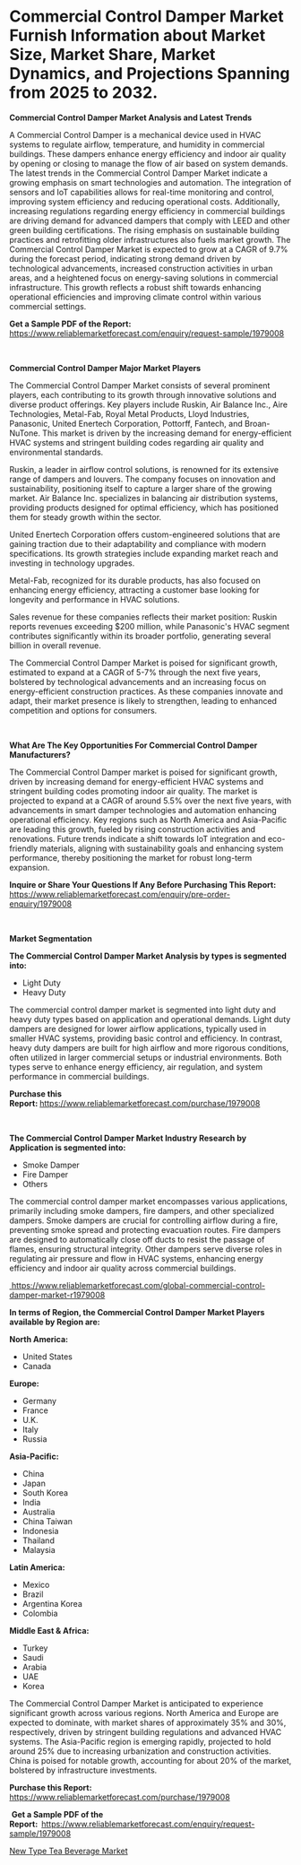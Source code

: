 <p><h1>Commercial Control Damper Market Furnish Information about Market Size, Market Share, Market Dynamics, and Projections Spanning from 2025 to 2032.</h1></p><p><strong>Commercial Control Damper Market Analysis and Latest Trends</strong></p>
<p><p>A Commercial Control Damper is a mechanical device used in HVAC systems to regulate airflow, temperature, and humidity in commercial buildings. These dampers enhance energy efficiency and indoor air quality by opening or closing to manage the flow of air based on system demands. The latest trends in the Commercial Control Damper Market indicate a growing emphasis on smart technologies and automation. The integration of sensors and IoT capabilities allows for real-time monitoring and control, improving system efficiency and reducing operational costs. Additionally, increasing regulations regarding energy efficiency in commercial buildings are driving demand for advanced dampers that comply with LEED and other green building certifications. The rising emphasis on sustainable building practices and retrofitting older infrastructures also fuels market growth. The Commercial Control Damper Market is expected to grow at a CAGR of 9.7% during the forecast period, indicating strong demand driven by technological advancements, increased construction activities in urban areas, and a heightened focus on energy-saving solutions in commercial infrastructure. This growth reflects a robust shift towards enhancing operational efficiencies and improving climate control within various commercial settings.</p></p>
<p><strong>Get a Sample PDF of the Report:&nbsp;</strong> <a href="https://www.reliablemarketforecast.com/enquiry/request-sample/1979008?utm_campaign=2294&utm_medium=2&utm_source=Github&utm_content=ia&utm_term=28032025&utm_id=commercial-control-damper">https://www.reliablemarketforecast.com/enquiry/request-sample/1979008</a></p>
<p>&nbsp;</p>
<p><strong>Commercial Control Damper Major Market Players</strong></p>
<p><p>The Commercial Control Damper Market consists of several prominent players, each contributing to its growth through innovative solutions and diverse product offerings. Key players include Ruskin, Air Balance Inc., Aire Technologies, Metal-Fab, Royal Metal Products, Lloyd Industries, Panasonic, United Enertech Corporation, Pottorff, Fantech, and Broan-NuTone. This market is driven by the increasing demand for energy-efficient HVAC systems and stringent building codes regarding air quality and environmental standards.</p><p>Ruskin, a leader in airflow control solutions, is renowned for its extensive range of dampers and louvers. The company focuses on innovation and sustainability, positioning itself to capture a larger share of the growing market. Air Balance Inc. specializes in balancing air distribution systems, providing products designed for optimal efficiency, which has positioned them for steady growth within the sector.</p><p>United Enertech Corporation offers custom-engineered solutions that are gaining traction due to their adaptability and compliance with modern specifications. Its growth strategies include expanding market reach and investing in technology upgrades.</p><p>Metal-Fab, recognized for its durable products, has also focused on enhancing energy efficiency, attracting a customer base looking for longevity and performance in HVAC solutions.</p><p>Sales revenue for these companies reflects their market position: Ruskin reports revenues exceeding $200 million, while Panasonic's HVAC segment contributes significantly within its broader portfolio, generating several billion in overall revenue. </p><p>The Commercial Control Damper Market is poised for significant growth, estimated to expand at a CAGR of 5-7% through the next five years, bolstered by technological advancements and an increasing focus on energy-efficient construction practices. As these companies innovate and adapt, their market presence is likely to strengthen, leading to enhanced competition and options for consumers.</p></p>
<p>&nbsp;</p>
<p><strong>What Are The Key Opportunities For Commercial Control Damper Manufacturers?</strong></p>
<p><p>The Commercial Control Damper market is poised for significant growth, driven by increasing demand for energy-efficient HVAC systems and stringent building codes promoting indoor air quality. The market is projected to expand at a CAGR of around 5.5% over the next five years, with advancements in smart damper technologies and automation enhancing operational efficiency. Key regions such as North America and Asia-Pacific are leading this growth, fueled by rising construction activities and renovations. Future trends indicate a shift towards IoT integration and eco-friendly materials, aligning with sustainability goals and enhancing system performance, thereby positioning the market for robust long-term expansion.</p></p>
<p><strong>Inquire or Share Your Questions If Any Before Purchasing This Report:</strong> <a href="https://www.reliablemarketforecast.com/enquiry/pre-order-enquiry/1979008?utm_campaign=2294&utm_medium=2&utm_source=Github&utm_content=ia&utm_term=28032025&utm_id=commercial-control-damper">https://www.reliablemarketforecast.com/enquiry/pre-order-enquiry/1979008</a></p>
<p>&nbsp;</p>
<p><strong>Market Segmentation</strong></p>
<p><strong>The Commercial Control Damper Market Analysis by types is segmented into:</strong></p>
<p><ul><li>Light Duty</li><li>Heavy Duty</li></ul></p>
<p><p>The commercial control damper market is segmented into light duty and heavy duty types based on application and operational demands. Light duty dampers are designed for lower airflow applications, typically used in smaller HVAC systems, providing basic control and efficiency. In contrast, heavy duty dampers are built for high airflow and more rigorous conditions, often utilized in larger commercial setups or industrial environments. Both types serve to enhance energy efficiency, air regulation, and system performance in commercial buildings.</p></p>
<p><strong>Purchase this Report:&nbsp;</strong><a href="https://www.reliablemarketforecast.com/purchase/1979008?utm_campaign=2294&utm_medium=2&utm_source=Github&utm_content=ia&utm_term=28032025&utm_id=commercial-control-damper">https://www.reliablemarketforecast.com/purchase/1979008</a></p>
<p>&nbsp;</p>
<p><strong>The Commercial Control Damper Market Industry Research by Application is segmented into:</strong></p>
<p><ul><li>Smoke Damper</li><li>Fire Damper</li><li>Others</li></ul></p>
<p><p>The commercial control damper market encompasses various applications, primarily including smoke dampers, fire dampers, and other specialized dampers. Smoke dampers are crucial for controlling airflow during a fire, preventing smoke spread and protecting evacuation routes. Fire dampers are designed to automatically close off ducts to resist the passage of flames, ensuring structural integrity. Other dampers serve diverse roles in regulating air pressure and flow in HVAC systems, enhancing energy efficiency and indoor air quality across commercial buildings.</p></p>
<p><a href="https://www.reliablemarketforecast.com/global-commercial-control-damper-market-r1979008?utm_campaign=2294&utm_medium=2&utm_source=Github&utm_content=ia&utm_term=28032025&utm_id=commercial-control-damper">&nbsp;https://www.reliablemarketforecast.com/global-commercial-control-damper-market-r1979008</a></p>
<p><strong>In terms of Region, the Commercial Control Damper Market Players available by Region are:</strong></p>
<p>
    <p> <strong> North America: </strong>
        <ul>
            <li>United States</li>
            <li>Canada</li>
        </ul>
        </p> 
    <p> <strong> Europe: </strong>
        <ul>
            <li>Germany</li>
            <li>France</li>
            <li>U.K.</li>
            <li>Italy</li>
            <li>Russia</li>
        </ul>
        </p> 
    <p> <strong> Asia-Pacific: </strong>
        <ul>
            <li>China</li>
            <li>Japan</li>
            <li>South Korea</li>
            <li>India</li>
            <li>Australia</li>
            <li>China Taiwan</li>
            <li>Indonesia</li>
            <li>Thailand</li>
            <li>Malaysia</li>
        </ul>
        </p> 
    <p> <strong> Latin America: </strong>
        <ul>
            <li>Mexico</li>
            <li>Brazil</li>
            <li>Argentina Korea</li>
            <li>Colombia</li>
        </ul>
        </p> 
    <p> <strong> Middle East & Africa: </strong>
        <ul>
            <li>Turkey</li>
            <li>Saudi</li>
            <li>Arabia</li>
            <li>UAE</li>
            <li>Korea</li>
        </ul>
    </p>
    </p>
<p><p>The Commercial Control Damper Market is anticipated to experience significant growth across various regions. North America and Europe are expected to dominate, with market shares of approximately 35% and 30%, respectively, driven by stringent building regulations and advanced HVAC systems. The Asia-Pacific region is emerging rapidly, projected to hold around 25% due to increasing urbanization and construction activities. China is poised for notable growth, accounting for about 20% of the market, bolstered by infrastructure investments.</p></p>
<p><strong>Purchase this Report: </strong><a href="https://www.reliablemarketforecast.com/purchase/1979008?utm_campaign=2294&utm_medium=2&utm_source=Github&utm_content=ia&utm_term=28032025&utm_id=commercial-control-damper">https://www.reliablemarketforecast.com/purchase/1979008</a></p>
<p>&nbsp;<strong>Get a Sample PDF of the Report:&nbsp;&nbsp;</strong><a href="https://www.reliablemarketforecast.com/enquiry/request-sample/1979008?utm_campaign=2294&utm_medium=2&utm_source=Github&utm_content=ia&utm_term=28032025&utm_id=commercial-control-damper">https://www.reliablemarketforecast.com/enquiry/request-sample/1979008</a></p>
<p><strong></strong></p>
<p><p><a href="https://github.com/giulyankela/Market-Research-Report-List-1/blob/main/new-type-tea-beverage-market.md?utm_campaign=2294&utm_medium=2&utm_source=Github&utm_content=ia&utm_term=28032025&utm_id=commercial-control-damper">New Type Tea Beverage Market</a></p></p>